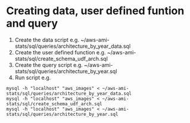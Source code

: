 Creating data, user defined funtion and query 
==============

1. Create the data script e.g. ~/aws-ami-stats/sql/queries/architecture_by_year_data.sql  
2. Create the user defined function e.g. ~/aws-ami-stats/sql/create_schema_udf_arch.sql 
3. Create the query script e.g. ~/aws-ami-stats/sql/queries/architecture_by_year.sql   
4. Run script e.g.
```
mysql -h "localhost" "aws_images" < ~/aws-ami-stats/sql/queries/architecture_by_year_data.sql  
mysql -h "localhost" "aws_images" < ~/aws-ami-stats/sql/create_schema_udf_arch.sql
mysql -h "localhost" "aws_images" < ~/aws-ami-stats/sql/queries/architecture_by_year.sql       
```

